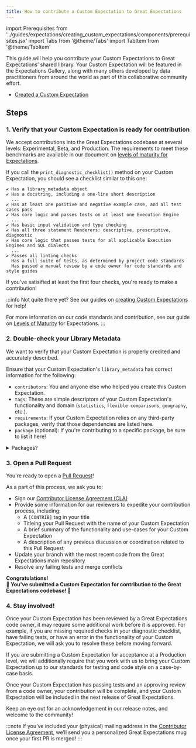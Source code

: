 ```yaml
---
title: How to contribute a Custom Expectation to Great Expectations
---
```

import Prerequisites from '../guides/expectations/creating_custom_expectations/components/prerequisites.jsx'
import Tabs from '@theme/Tabs'
import TabItem from '@theme/TabItem'

This guide will help you contribute your Custom Expectations to Great Expectations’ shared library. Your Custom Expectation will be featured in the Expectations Gallery, 
along with many others developed by data practitioners from around the world as part of this collaborative community effort.

<Prerequisites>

  * [Created a Custom Expectation](../guides/expectations/creating_custom_expectations/overview.md)

</Prerequisites>

## Steps

### 1. Verify that your Custom Expectation is ready for contribution

We accept contributions into the Great Expectations codebase at several levels: Experimental, Beta, and Production. The requirements to meet these benchmarks are available in our 
document on [levels of maturity for Expectations](./contributing_maturity.md).

If you call the `print_diagnostic_checklist()` method on your Custom Expectation, you should see a checklist similar to this one:

```
✔ Has a library_metadata object
✔ Has a docstring, including a one-line short description
  ...
✔ Has at least one positive and negative example case, and all test cases pass
✔ Has core logic and passes tests on at least one Execution Engine
  ...
✔ Has basic input validation and type checking
✔ Has all three statement Renderers: descriptive, prescriptive, diagnostic
✔ Has core logic that passes tests for all applicable Execution Engines and SQL dialects
  ...
✔ Passes all linting checks
  Has a full suite of tests, as determined by project code standards
  Has passed a manual review by a code owner for code standards and style guides
```

If you've satisified at least the first four checks, you're ready to make a contribution!

:::info
Not quite there yet? See our guides on [creating Custom Expectations](../guides/expectations/creating_custom_expectations/overview.md) for help!

For more information on our code standards and contribution, see our guide on [Levels of Maturity](../../../contributing/contributing_maturity.md#contributing-expectations) for Expectations.
:::

### 2. Double-check your Library Metadata

We want to verify that your Custom Expectation is properly credited and accurately described. 

Ensure that your Custom Expectation's `library_metadata` has correct information for the following:

- `contributors`: You and anyone else who helped you create this Custom Expectation.
- `tags`: These are simple descriptors of your Custom Expectation's functionality and domain (`statistics`, `flexible comparisons`, `geography`, etc.).
- `requirements`: If your Custom Expectation relies on any third-party packages, verify that those dependencies are listed here.
- `package` (optional): If you're contributing to a specific package, be sure to list it here!

<details>
<summary>Packages?</summary>
If you're interested in learning more about Custom Expectation Packages, see our <a href="contributing_package.md">guide on packaging your Custom Expectations</a>.
<br/><br/>
Not contributing to a specifc package? Your Custom Expectation will be automatically published in the <a href="https://pypi.org/project/great-expectations-experimental/">PyPI package <inlineCode>great-expectations-experimental</inlineCode></a>. 
This package contains all of our Experimental community-contributed Custom Expectations, and is separate from the core <inlineCode>great-expectations</inlineCode> package.
</details>

### 3. Open a Pull Request

You're ready to open a [Pull Request](https://github.com/great-expectations/great_expectations/pulls)! 

As a part of this process, we ask you to:

- Sign our [Contributor License Agreement (CLA)](./contributing_misc.md#contributor-license-agreement-cla)
- Provide some information for our reviewers to expedite your contribution process, including:
  - A `[CONTRIB]` tag in your title
  - Titleing your Pull Request with the name of your Custom Expectation
  - A brief summary of the functionality and use-cases for your Custom Expectation
  - A description of any previous discussion or coordination related to this Pull Request
- Update your branch with the most recent code from the Great Expectations main repository
- Resolve any failing tests and merge conflicts


<div style={{"text-align":"center"}}>  
<p style={{"color":"#8784FF","font-size":"1.4em"}}><b>  
Congratulations!<br/>&#127881; You've submitted a Custom Expectation for contribution to the Great Expectations codebase! &#127881;  
</b></p>  
</div>


### 4. Stay involved!

Once your Custom Expectation has been reviewed by a Great Expectations code owner, it may require some 
additional work before it is approved. For example, if you are missing required checks in your diagnostic checklist, have failing tests, 
or have an error in the functionality of your Custom Expectation, we will ask you to resolve these before moving forward. 

If you are submitting a Custom Expectation for acceptance at a Production level, we will additionally require that you work with us to bring your Custom Expectation 
up to our standards for testing and code style on a case-by-case basis.

Once your Custom Expectation has passing tests and an approving review from a code owner, your contribution will be complete, and your Custom Expectation 
will be included in the next release of Great Expectations. 

Keep an eye out for an acknowledgement in our release notes, and welcome to the community!

:::note
If you’ve included your (physical) mailing address in the [Contributor License Agreement](./contributing_misc.md#contributor-license-agreement-cla), 
we’ll send you a personalized Great Expectations mug once your first PR is merged!
:::
